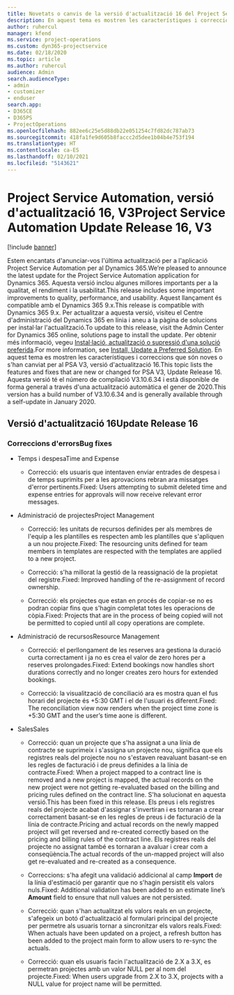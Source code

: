 ```yaml
---
title: Novetats o canvis de la versió d'actualització 16 del Project Service Automation, V3
description: En aquest tema es mostren les característiques i correccions disponibles al Project Service Automation V3, versió d'actualització 16.
author: ruhercul
manager: kfend
ms.service: project-operations
ms.custom: dyn365-projectservice
ms.date: 02/18/2020
ms.topic: article
ms.author: ruhercul
audience: Admin
search.audienceType:
- admin
- customizer
- enduser
search.app:
- D365CE
- D365PS
- ProjectOperations
ms.openlocfilehash: 882ee6c25e5d88db22e051254c7fd82dc787ab73
ms.sourcegitcommit: 418fa1fe9d605b8faccc2d5dee1b04b4e753f194
ms.translationtype: HT
ms.contentlocale: ca-ES
ms.lasthandoff: 02/10/2021
ms.locfileid: "5143621"
---
```

# <a name="project-service-automation-update-release-16-v3"></a><span data-ttu-id="e0dec-103">Project Service Automation, versió d'actualització 16, V3</span><span class="sxs-lookup"><span data-stu-id="e0dec-103">Project Service Automation Update Release 16, V3</span></span>

[!include [banner](../includes/psa-now-project-operations.md)]

<span data-ttu-id="e0dec-104">Estem encantats d'anunciar-vos l'última actualització per a l'aplicació Project Service Automation per al Dynamics 365.</span><span class="sxs-lookup"><span data-stu-id="e0dec-104">We’re pleased to announce the latest update for the Project Service Automation application for Dynamics 365.</span></span> <span data-ttu-id="e0dec-105">Aquesta versió inclou algunes millores importants per a la qualitat, el rendiment i la usabilitat.</span><span class="sxs-lookup"><span data-stu-id="e0dec-105">This release includes some important improvements to quality, performance, and usability.</span></span>  <span data-ttu-id="e0dec-106">Aquest llançament és compatible amb el Dynamics 365 9.x.</span><span class="sxs-lookup"><span data-stu-id="e0dec-106">This release is compatible with Dynamics 365 9.x.</span></span> <span data-ttu-id="e0dec-107">Per actualitzar a aquesta versió, visiteu el Centre d'administració del Dynamics 365 en línia i aneu a la pàgina de solucions per instal·lar l'actualització.</span><span class="sxs-lookup"><span data-stu-id="e0dec-107">To update to this release, visit the Admin Center for Dynamics 365 online, solutions page to install the update.</span></span> <span data-ttu-id="e0dec-108">Per obtenir més informació, vegeu [Instal·lació, actualització o supressió d'una solució preferida](https://docs.microsoft.com/dynamics365/project-service/upgrade-psa-home-page).</span><span class="sxs-lookup"><span data-stu-id="e0dec-108">For more information, see [Install, Update a Preferred Solution](https://docs.microsoft.com/dynamics365/project-service/upgrade-psa-home-page).</span></span>
<span data-ttu-id="e0dec-109">En aquest tema es mostren les característiques i correccions que són noves o s'han canviat per al PSA V3, versió d'actualització 16.</span><span class="sxs-lookup"><span data-stu-id="e0dec-109">This topic lists the features and fixes that are new or changed for PSA V3, Update Release 16.</span></span> <span data-ttu-id="e0dec-110">Aquesta versió té el número de compilació V3.10.6.34 i està disponible de forma general a través d'una actualització automàtica el gener de 2020.</span><span class="sxs-lookup"><span data-stu-id="e0dec-110">This version has a build number of V3.10.6.34 and is generally available through a self-update in January 2020.</span></span>


## <a name="update-release-16"></a><span data-ttu-id="e0dec-111">Versió d'actualització 16</span><span class="sxs-lookup"><span data-stu-id="e0dec-111">Update Release 16</span></span>

### <a name="bug-fixes"></a><span data-ttu-id="e0dec-112">Correccions d'errors</span><span class="sxs-lookup"><span data-stu-id="e0dec-112">Bug fixes</span></span>

-   <span data-ttu-id="e0dec-113">Temps i despesa</span><span class="sxs-lookup"><span data-stu-id="e0dec-113">Time and Expense</span></span>

    -   <span data-ttu-id="e0dec-114">Correcció: els usuaris que intentaven enviar entrades de despesa i de temps suprimits per a les aprovacions rebran ara missatges d'error pertinents.</span><span class="sxs-lookup"><span data-stu-id="e0dec-114">Fixed: Users attempting to submit deleted time and expense entries for approvals will now receive relevant error messages.</span></span>

-   <span data-ttu-id="e0dec-115">Administració de projectes</span><span class="sxs-lookup"><span data-stu-id="e0dec-115">Project Management</span></span>

    -   <span data-ttu-id="e0dec-116">Correcció: les unitats de recursos definides per als membres de l'equip a les plantilles es respecten amb les plantilles que s'apliquen a un nou projecte.</span><span class="sxs-lookup"><span data-stu-id="e0dec-116">Fixed: The resourcing units defined for team members in templates are respected with the templates are applied to a new project.</span></span>

    -   <span data-ttu-id="e0dec-117">Correcció: s'ha millorat la gestió de la reassignació de la propietat del registre.</span><span class="sxs-lookup"><span data-stu-id="e0dec-117">Fixed: Improved handling of the re-assignment of record ownership.</span></span>

    -   <span data-ttu-id="e0dec-118">Correcció: els projectes que estan en procés de copiar-se no es podran copiar fins que s'hagin completat totes les operacions de còpia.</span><span class="sxs-lookup"><span data-stu-id="e0dec-118">Fixed: Projects that are in the process of being copied will not be permitted to copied until all copy operations are complete.</span></span>

-   <span data-ttu-id="e0dec-119">Administració de recursos</span><span class="sxs-lookup"><span data-stu-id="e0dec-119">Resource Management</span></span>

    -   <span data-ttu-id="e0dec-120">Correcció: el perllongament de les reserves ara gestiona la duració curta correctament i ja no es crea el valor de zero hores per a reserves prolongades.</span><span class="sxs-lookup"><span data-stu-id="e0dec-120">Fixed: Extend bookings now handles short durations correctly and no longer creates zero hours for extended bookings.</span></span>

    -   <span data-ttu-id="e0dec-121">Correcció: la visualització de conciliació ara es mostra quan el fus horari del projecte és +5:30 GMT i el de l'usuari és diferent.</span><span class="sxs-lookup"><span data-stu-id="e0dec-121">Fixed: The reconciliation view now renders when the project time zone is +5:30 GMT and the user’s time aone is different.</span></span>

-   <span data-ttu-id="e0dec-122">Sales</span><span class="sxs-lookup"><span data-stu-id="e0dec-122">Sales</span></span>

    -   <span data-ttu-id="e0dec-123">Correcció: quan un projecte que s'ha assignat a una línia de contracte se suprimeix i s'assigna un projecte nou, significa que els registres reals del projecte nou no s'estaven reavaluant basant-se en les regles de facturació i de preus definides a la línia de contracte.</span><span class="sxs-lookup"><span data-stu-id="e0dec-123">Fixed: When a project mapped to a contract line is removed and a new project is mapped, the actual records on the new project were not getting re-evaluated based on the billing and pricing rules defined on the contract line.</span></span> <span data-ttu-id="e0dec-124">S'ha solucionat en aquesta versió.</span><span class="sxs-lookup"><span data-stu-id="e0dec-124">This has been fixed in this release.</span></span> <span data-ttu-id="e0dec-125">Els preus i els registres reals del projecte acabat d'assignar s'invertiran i es tornaran a crear correctament basant-se en les regles de preus i de facturació de la línia de contracte.</span><span class="sxs-lookup"><span data-stu-id="e0dec-125">Pricing and actual records on the newly mapped project will get reversed and re-created correctly based on the pricing and billing rules of the contract line.</span></span> <span data-ttu-id="e0dec-126">Els registres reals del projecte no assignat també es tornaran a avaluar i crear com a conseqüència.</span><span class="sxs-lookup"><span data-stu-id="e0dec-126">The actual records of the un-mapped project will also get re-evaluated and re-created as a consequence.</span></span>

    -   <span data-ttu-id="e0dec-127">Correccions: s'ha afegit una validació addicional al camp **Import** de la línia d'estimació per garantir que no s'hagin persistit els valors nuls.</span><span class="sxs-lookup"><span data-stu-id="e0dec-127">Fixed: Additional validation has been added to an estimate line’s **Amount** field to ensure that null values are not persisted.</span></span>

    -   <span data-ttu-id="e0dec-128">Correcció: quan s'han actualitzat els valors reals en un projecte, s'afegeix un botó d'actualització al formulari principal del projecte per permetre als usuaris tornar a sincronitzar els valors reals.</span><span class="sxs-lookup"><span data-stu-id="e0dec-128">Fixed: When actuals have been updated on a project, a refresh button has been added to the project main form to allow users to re-sync the actuals.</span></span>

    -   <span data-ttu-id="e0dec-129">Correcció: quan els usuaris facin l'actualització de 2.X a 3.X, es permetran projectes amb un valor NULL per al nom del projecte.</span><span class="sxs-lookup"><span data-stu-id="e0dec-129">Fixed: When users upgrade from 2.X to 3.X, projects with a NULL value for project name will be permitted.</span></span>

